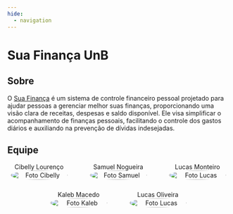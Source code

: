 ```yaml
---
hide:
  - navigation
---
```


# Sua Finança UnB

## Sobre

O [Sua Finança](https://github.com/unb-mds/2024-2-SuaFinanca.git) é um sistema de controle financeiro pessoal projetado para ajudar pessoas a gerenciar melhor suas finanças, proporcionando uma visão clara de receitas, despesas e saldo disponível. Ele visa simplificar o acompanhamento de finanças pessoais, facilitando o controle dos gastos diários e auxiliando na prevenção de dívidas indesejadas.

## Equipe

<div style="display: flex; flex-direction: column; align-items: center; gap: 25px;">
    <div style="display: flex; align-items: end; justify-content: center; gap: 50px;">
        <div style="text-align: center;">
            Cibelly Lourenço
            <br/>
            <img src="https://github.com/cibelinda.png" alt="Foto Cibelly" width="130px" height="50%" style="border-radius:50%"/>
        </div>
        <div style="text-align: center;">
            Samuel Nogueira
            <br/>
            <img src="https://github.com/samuelncaetano.png" alt="Foto Samuel" width="130px" height="50%" style="border-radius:50%"/>
        </div>
        <div style="text-align: center;">
            Lucas Monteiro
            <br/>
            <img src="https://github.com/LucasMF1.png" alt="Foto Lucas" width="130px" height="50%" style="border-radius:50%"/>
        </div>
    </div>
    <div style="display: flex; align-items: end; justify-content: center; gap: 50px;">
        <div style="text-align: center;">
            Kaleb Macedo
            <br/>
            <img src="https://github.com/Kalebmacedo.png" alt="Foto Kaleb" width="130px" height="50%" style="border-radius:50%"/>
        </div>
        <div style="text-align: center;">
            Lucas Oliveira
            <br/>
            <img src="https://github.com/LucasAlves71.png" alt="Foto Lucas" width="130px" height="50%" style="border-radius:50%"/>
        </div>
    </div>
</div>